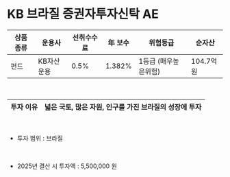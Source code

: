 # KB 브라질 증권자투자신탁 AE

| 상품 종류 | 운용사 | 선취수수료 | 年 보수 | 위험등급 | 순자산 |
|---|---|---|---|------|---|
| 펀드 | KB자산운용 | 0.5% | 1.382% | 1등급 (매우높은위험) | 104.7억원 |

<br>

| 투자 이유 | 넓은 국토, 많은 자원, 인구를 가진 브라질의 성장에 투자 |
|---|-----------------|

<br>

* 투자 범위 : 브라질

<br>

* 2025년 결산 시 투자액 : 5,500,000 원
